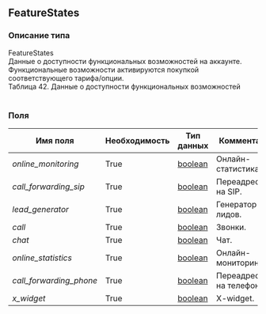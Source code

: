 
## FeatureStates

### Описание типа
FeatureStates<br/>Данные о доступности функциональных возможностей на аккаунте.<br/>Функциональные возможности активируются покупкой соответствующего тарифа/опции.<br/>Таблица 42. Данные о доступности функциональных возможностей<br/><br/>
### Поля

| Имя поля | Необходимость | Тип данных | Комментарий |
|---|---|---|---|
|*online_monitoring*|True|[boolean](/docs/types/boolean.md)|Онлайн-статистика.<br/>|
|*call_forwarding_sip*|True|[boolean](/docs/types/boolean.md)|Переадресация на SIP.<br/>|
|*lead_generator*|True|[boolean](/docs/types/boolean.md)|Генератор лидов.<br/>|
|*call*|True|[boolean](/docs/types/boolean.md)|Звонки.<br/>|
|*chat*|True|[boolean](/docs/types/boolean.md)|Чат.<br/>|
|*online_statistics*|True|[boolean](/docs/types/boolean.md)|Онлайн-мониторинг.<br/>|
|*call_forwarding_phone*|True|[boolean](/docs/types/boolean.md)|Переадресация на телефон.<br/>|
|*x_widget*|True|[boolean](/docs/types/boolean.md)|X-widget.<br/>|
